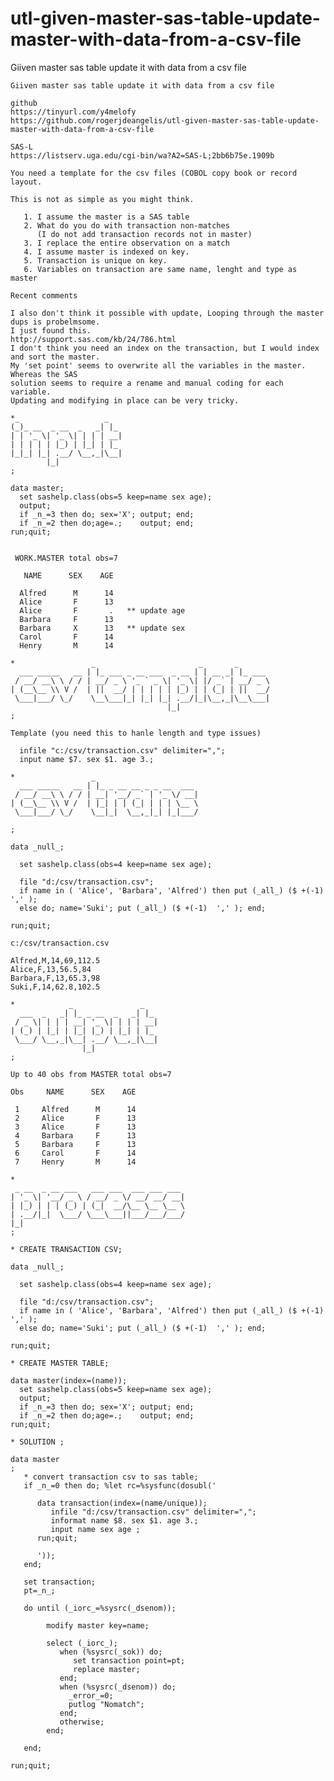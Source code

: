 # utl-given-master-sas-table-update-master-with-data-from-a-csv-file
Giiven master sas table update it with data from a csv file  

    Giiven master sas table update it with data from a csv file                                                    
                                                                                                                   
    github                                                                                                         
    https://tinyurl.com/y4melofy                                                                                   
    https://github.com/rogerjdeangelis/utl-given-master-sas-table-update-master-with-data-from-a-csv-file          
                                                                                                                   
    SAS-L                                                                                                          
    https://listserv.uga.edu/cgi-bin/wa?A2=SAS-L;2bb6b75e.1909b                                                    
                                                                                                                   
    You need a template for the csv files (COBOL copy book or record layout.                                       
                                                                                                                   
    This is not as simple as you might think.                                                                      
                                                                                                                   
       1. I assume the master is a SAS table                                                                       
       2. What do you do with transaction non-matches                                                              
          (I do not add transaction records not in master)                                                         
       3. I replace the entire observation on a match                                                              
       4. I assume master is indexed on key.                                                                       
       5. Transaction is unique on key.                                                                            
       6. Variables on transaction are same name, lenght and type as master    
        
    Recent comments                                                                              
                                                                                                 
    I also don't think it possible with update, Looping through the master dups is probelmsome.  
    I just found this.                                                                           
    http://support.sas.com/kb/24/786.html                                                        
    I don't think you need an index on the transaction, but I would index and sort the master.   
    My 'set point' seems to overwrite all the variables in the master. Whereas the SAS           
    solution seems to require a rename and manual coding for each variable.                      
    Updating and modifying in place can be very tricky.                                          

    *_                   _                                                                                         
    (_)_ __  _ __  _   _| |_                                                                                       
    | | '_ \| '_ \| | | | __|                                                                                      
    | | | | | |_) | |_| | |_                                                                                       
    |_|_| |_| .__/ \__,_|\__|                                                                                      
            |_|                                                                                                    
    ;                                                                                                              
                                                                                                                   
    data master;                                                                                                   
      set sashelp.class(obs=5 keep=name sex age);                                                                  
      output;                                                                                                      
      if _n_=3 then do; sex='X'; output; end;                                                                      
      if _n_=2 then do;age=.;    output; end;                                                                      
    run;quit;                                                                                                      
                                                                                                                   
                                                                                                                   
     WORK.MASTER total obs=7                                                                                       
                                                                                                                   
       NAME      SEX    AGE                                                                                        
                                                                                                                   
      Alfred      M      14                                                                                        
      Alice       F      13                                                                                        
      Alice       F       .   ** update age                                                                        
      Barbara     F      13                                                                                        
      Barbara     X      13   ** update sex                                                                        
      Carol       F      14                                                                                        
      Henry       M      14                                                                                        
                                                                                                                   
    *                 _                       _       _                                                            
      ___ _____   __ | |_ ___ _ __ ___  _ __ | | __ _| |_ ___                                                      
     / __/ __\ \ / / | __/ _ \ '_ ` _ \| '_ \| |/ _` | __/ _ \                                                     
    | (__\__ \\ V /  | ||  __/ | | | | | |_) | | (_| | ||  __/                                                     
     \___|___/ \_/    \__\___|_| |_| |_| .__/|_|\__,_|\__\___|                                                     
                                       |_|                                                                         
    ;                                                                                                              
                                                                                                                   
    Template (you need this to hanle length and type issues)                                                       
                                                                                                                   
      infile "c:/csv/transaction.csv" delimiter=",";                                                               
      input name $7. sex $1. age 3.;                                                                               
                                                                                                                   
    *                 _                                                                                            
      ___ _____   __ | |_ _ __ __ _ _ __  ___                                                                      
     / __/ __\ \ / / | __| '__/ _` | '_ \/ __|                                                                     
    | (__\__ \\ V /  | |_| | | (_| | | | \__ \                                                                     
     \___|___/ \_/    \__|_|  \__,_|_| |_|___/                                                                     
                                                                                                                   
    ;                                                                                                              
                                                                                                                   
    data _null_;                                                                                                   
                                                                                                                   
      set sashelp.class(obs=4 keep=name sex age);                                                                  
                                                                                                                   
      file "d:/csv/transaction.csv";                                                                               
      if name in ( 'Alice', 'Barbara', 'Alfred') then put (_all_) ($ +(-1)  ',' );                                 
      else do; name='Suki'; put (_all_) ($ +(-1)  ',' ); end;                                                      
                                                                                                                   
    run;quit;                                                                                                      
                                                                                                                   
    c:/csv/transaction.csv                                                                                         
                                                                                                                   
    Alfred,M,14,69,112.5                                                                                           
    Alice,F,13,56.5,84                                                                                             
    Barbara,F,13,65.3,98                                                                                           
    Suki,F,14,62.8,102.5                                                                                           
                                                                                                                   
    *            _               _                                                                                 
      ___  _   _| |_ _ __  _   _| |_                                                                               
     / _ \| | | | __| '_ \| | | | __|                                                                              
    | (_) | |_| | |_| |_) | |_| | |_                                                                               
     \___/ \__,_|\__| .__/ \__,_|\__|                                                                              
                    |_|                                                                                            
    ;                                                                                                              
                                                                                                                   
    Up to 40 obs from MASTER total obs=7                                                                           
                                                                                                                   
    Obs     NAME      SEX    AGE                                                                                   
                                                                                                                   
     1     Alfred      M      14                                                                                   
     2     Alice       F      13                                                                                   
     3     Alice       F      13                                                                                   
     4     Barbara     F      13                                                                                   
     5     Barbara     F      13                                                                                   
     6     Carol       F      14                                                                                   
     7     Henry       M      14                                                                                   
                                                                                                                   
    *                                                                                                              
     _ __  _ __ ___   ___ ___  ___ ___ ___                                                                         
    | '_ \| '__/ _ \ / __/ _ \/ __/ __/ __|                                                                        
    | |_) | | | (_) | (_|  __/\__ \__ \__ \                                                                        
    | .__/|_|  \___/ \___\___||___/___/___/                                                                        
    |_|                                                                                                            
    ;                                                                                                              
                                                                                                                   
    * CREATE TRANSACTION CSV;                                                                                      
                                                                                                                   
    data _null_;                                                                                                   
                                                                                                                   
      set sashelp.class(obs=4 keep=name sex age);                                                                  
                                                                                                                   
      file "d:/csv/transaction.csv";                                                                               
      if name in ( 'Alice', 'Barbara', 'Alfred') then put (_all_) ($ +(-1)  ',' );                                 
      else do; name='Suki'; put (_all_) ($ +(-1)  ',' ); end;                                                      
                                                                                                                   
    run;quit;                                                                                                      
                                                                                                                   
    * CREATE MASTER TABLE;                                                                                         
                                                                                                                   
    data master(index=(name));                                                                                     
      set sashelp.class(obs=5 keep=name sex age);                                                                  
      output;                                                                                                      
      if _n_=3 then do; sex='X'; output; end;                                                                      
      if _n_=2 then do;age=.;    output; end;                                                                      
    run;quit;                                                                                                      
                                                                                                                   
    * SOLUTION ;                                                                                                   
                                                                                                                   
    data master                                                                                                    
    ;                                                                                                              
       * convert transaction csv to sas table;                                                                     
       if _n_=0 then do; %let rc=%sysfunc(dosubl('                                                                 
                                                                                                                   
          data transaction(index=(name/unique));                                                                   
             infile "d:/csv/transaction.csv" delimiter=",";                                                        
             informat name $8. sex $1. age 3.;                                                                     
             input name sex age ;                                                                                  
          run;quit;                                                                                                
                                                                                                                   
          '));                                                                                                     
       end;                                                                                                        
                                                                                                                   
       set transaction;                                                                                            
       pt=_n_;                                                                                                     
                                                                                                                   
       do until (_iorc_=%sysrc(_dsenom));                                                                          
                                                                                                                   
            modify master key=name;                                                                                
                                                                                                                   
            select (_iorc_);                                                                                       
               when (%sysrc(_sok)) do;                                                                             
                  set transaction point=pt;                                                                        
                  replace master;                                                                                  
               end;                                                                                                
               when (%sysrc(_dsenom)) do;                                                                          
                 _error_=0;                                                                                        
                 putlog "Nomatch";                                                                                 
               end;                                                                                                
               otherwise;                                                                                          
            end;                                                                                                   
                                                                                                                   
       end;                                                                                                        
                                                                                                                   
    run;quit;                                                                                                      
                                                                                                                   
                                                                                                                   
